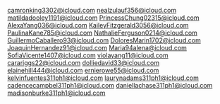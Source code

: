camronking3302@icloud.com
nealzulauf356@icloud.com
matildadooley1191@icloud.com
PrincessChung02315@icloud.com
AlexaYang036@icloud.com
KaileyFitzgerald3056@icloud.com
PaulinaKane785@icloud.com
NathalieFerguson0214@icloud.com
GuillermoCaballero93@icloud.com
DoloresMarin1702@icloud.com
JoaquinHernandez91@icloud.com
Maria94alena@icloud.com
SofiaVicente1407@icloud.com
violayang11@icloud.com
carariggs22@icloud.com
dolliedavid33@icloud.com
elainehill444@icloud.com
ernierowe55@icloud.com
kelvinfuentes311ph1@icloud.com
laurynadams311ph1@icloud.com
cadencecampbel311ph1@icloud.com
daniellachase311ph1@icloud.com
madisonburke311ph1@icloud.com
